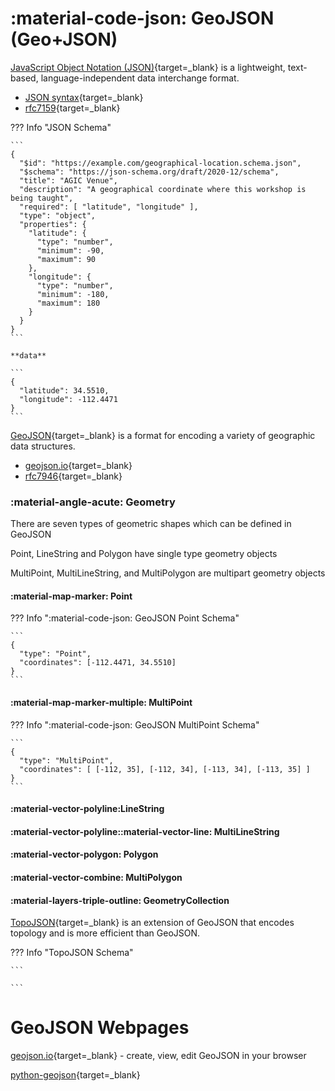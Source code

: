 # :material-code-json: GeoJSON (Geo+JSON)

[JavaScript Object Notation (JSON)](https://www.json.org/json-en.html){target=_blank} is a lightweight, text-based, language-independent data interchange format. 

* [JSON syntax](https://www.w3schools.com/js/js_json_syntax.asp){target=_blank}
* [rfc7159](https://datatracker.ietf.org/doc/html/rfc7159){target=_blank}

??? Info "JSON Schema"
  
    ```
    {
      "$id": "https://example.com/geographical-location.schema.json",
      "$schema": "https://json-schema.org/draft/2020-12/schema",
      "title": "AGIC Venue",
      "description": "A geographical coordinate where this workshop is being taught",
      "required": [ "latitude", "longitude" ],
      "type": "object",
      "properties": {
        "latitude": {
          "type": "number",
          "minimum": -90,
          "maximum": 90
        },
        "longitude": {
          "type": "number",
          "minimum": -180,
          "maximum": 180
        }
      }
    }
    ```
    
    **data**
    
    ```
    {
      "latitude": 34.5510,
      "longitude": -112.4471
    }
    ```

[GeoJSON](https://geojson.org/){target=_blank} is a format for encoding a variety of geographic data structures.

* [geojson.io](https://geojson.io){target=_blank}
* [rfc7946](https://datatracker.ietf.org/doc/html/rfc7946){target=_blank}
  
### :material-angle-acute: Geometry

There are seven types of geometric shapes which can be defined in GeoJSON

Point, LineString and Polygon have single type geometry objects 

MultiPoint, MultiLineString, and MultiPolygon are multipart geometry objects

#### :material-map-marker: Point

??? Info ":material-code-json: GeoJSON Point Schema"

    ```
    { 
      "type": "Point",
      "coordinates": [-112.4471, 34.5510]
    }
    ```

#### :material-map-marker-multiple: MultiPoint

??? Info ":material-code-json: GeoJSON MultiPoint Schema"

    ```
    { 
      "type": "MultiPoint", 
      "coordinates": [ [-112, 35], [-112, 34], [-113, 34], [-113, 35] ]
    }
    ```

#### :material-vector-polyline:LineString 


#### :material-vector-polyline::material-vector-line: MultiLineString


#### :material-vector-polygon: Polygon


#### :material-vector-combine: MultiPolygon


#### :material-layers-triple-outline: GeometryCollection


[TopoJSON](https://github.com/topojson/topojson){target=_blank} is an extension of GeoJSON that encodes topology and is more efficient than GeoJSON.

??? Info "TopoJSON Schema"
  
    ```
    
    ```


# GeoJSON Webpages

[geojson.io](https://geojson.io/){target=_blank} - create, view, edit GeoJSON in your browser

[python-geojson](https://python-geojson.readthedocs.io/en/latest/){target=_blank}